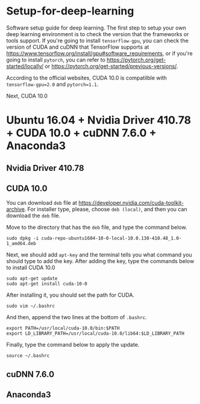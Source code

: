 # Setup-for-deep-learning
Software setup guide for deep learning. The first step to setup your own deep learning environment is to check the version that the frameworks or tools support. If you're going to install `tensorflow-gpu`, you can check the version of CUDA and cuDNN that TensorFlow supports at https://www.tensorflow.org/install/gpu#software_requirements, or if you're going to install `pytorch`, you can refer to https://pytorch.org/get-started/locally/ or https://pytorch.org/get-started/previous-versions/.

According to the official websites, CUDA 10.0 is compatilble with `tensorflow-gpu=2.0` and `pytorch=1.1`.

Next, CUDA 10.0

# Ubuntu 16.04 + Nvidia Driver 410.78 + CUDA 10.0 + cuDNN 7.6.0 + Anaconda3
## Nvidia Driver 410.78


## CUDA 10.0
You can download `deb` file at https://developer.nvidia.com/cuda-toolkit-archive. For installer type, please, choose `deb (local)`, and then you can download the `deb` file.

Move to the directory that has the `deb` file, and type the command below.
```
sudo dpkg -i cuda-repo-ubuntu1604-10-0-local-10.0.130-410.48_1.0-1_amd64.deb
```
Next, we should add `apt-key` and the terminal tells you what command you should type to add the key.
After adding the key, type the commands below to install CUDA 10.0
```
sudo apt-get update
sudo apt-get install cuda-10-0
```

After installing it, you should set the path for CUDA.
```
sudo vim ~/.bashrc
```
And then, append the two lines at the bottom of `.bashrc`.
```
export PATH=/usr/local/cuda-10.0/bin:$PATH
export LD_LIBRARY_PATH=/usr/local/cuda-10.0/lib64:$LD_LIBRARY_PATH
```
Finally, type the command below to apply the update.
```
source ~/.bashrc
```

## cuDNN 7.6.0

## Anaconda3
